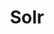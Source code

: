 ---
title: Solr
categories:
  - search
docs:
  - id: java
    url: https://www.testcontainers.org/modules/solr/
    example: |
      ```java
      SolrContainer container = new SolrContainer();
      container.start();
      ```
description: |
  Solr is an open-source enterprise-search platform that features full-text search, hit highlighting, faceted search, real-time indexing, dynamic clustering, database integration, NoSQL features and rich document handling.
---